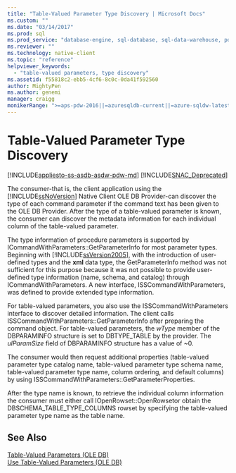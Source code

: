 ```yaml
---
title: "Table-Valued Parameter Type Discovery | Microsoft Docs"
ms.custom: ""
ms.date: "03/14/2017"
ms.prod: sql
ms.prod_service: "database-engine, sql-database, sql-data-warehouse, pdw"
ms.reviewer: ""
ms.technology: native-client
ms.topic: "reference"
helpviewer_keywords: 
  - "table-valued parameters, type discovery"
ms.assetid: f55818c2-ebb5-4cf6-8c0c-0da41f592560
author: MightyPen
ms.author: genemi
manager: craigg
monikerRange: ">=aps-pdw-2016||=azuresqldb-current||=azure-sqldw-latest||>=sql-server-2016||=sqlallproducts-allversions||>=sql-server-linux-2017||=azuresqldb-mi-current"
---
```

# Table-Valued Parameter Type Discovery
[!INCLUDE[appliesto-ss-asdb-asdw-pdw-md](../../includes/appliesto-ss-asdb-asdw-pdw-md.md)]
[!INCLUDE[SNAC_Deprecated](../../includes/snac-deprecated.md)]

  The consumer-that is, the client application using the [!INCLUDE[ssNoVersion](../../includes/ssnoversion-md.md)] Native Client OLE DB Provider-can discover the type of each command parameter if the command text has been given to the OLE DB Provider. After the type of a table-valued parameter is known, the consumer can discover the metadata information for each individual column of the table-valued parameter.  
  
 The type information of procedure parameters is supported by ICommandWithParameters::GetParameterInfo for most parameter types. Beginning with [!INCLUDE[ssVersion2005](../../includes/ssversion2005-md.md)], with the introduction of user-defined types and the **xml** data type, the GetParameterInfo method was not sufficient for this purpose because it was not possible to provide user-defined type information (name, schema, and catalog) through ICommandWithParameters. A new interface, ISSCommandWithParameters, was defined to provide extended type information.  
  
 For table-valued parameters, you also use the ISSCommandWithParameters interface to discover detailed information. The client calls ISSCommandWithParameters::GetParameterInfo after preparing the command object. For table-valued parameters, the *wType* member of the DBPARAMINFO structure is set to DBTYPE_TABLE by the provider. The *ulParamSize* field of DBPARAMINFO structure has a value of ~0.  
  
 The consumer would then request additional properties (table-valued parameter type catalog name, table-valued parameter type schema name, table-valued parameter type name, column ordering, and default columns) by using ISSCommandWithParameters::GetParameterProperties.  
  
 After the type name is known, to retrieve the individual column information the consumer must either call IOpenRowset::OpenRowsetor obtain the DBSCHEMA_TABLE_TYPE_COLUMNS rowset by specifying the table-valued parameter type name as the table name.  
  
## See Also  
 [Table-Valued Parameters &#40;OLE DB&#41;](../../relational-databases/native-client-ole-db-table-valued-parameters/table-valued-parameters-ole-db.md)   
 [Use Table-Valued Parameters &#40;OLE DB&#41;](../../relational-databases/native-client-ole-db-how-to/use-table-valued-parameters-ole-db.md)  
  
  
